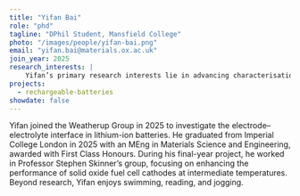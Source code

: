```yaml
---
title: "Yifan Bai"
role: "phd"
tagline: "DPhil Student, Mansfield College"
photo: "/images/people/yifan-bai.png"
email: "yifan.bai@materials.ox.ac.uk"
join_year: 2025
research_interests: |
    Yifan’s primary research interests lie in advancing characterisation techniques to elucidate the underlying mechanisms that evolve at the electrode–electrolyte interface in batteries. To pursue this, he intends to utilise in situ and operando characterisation methods, which hold great promise for revealing the dynamic processes governing electrochemical systems. He aspires to push the boundaries of energy research, contributing to a deeper understanding of energy storage devices and the development of next-generation energy solutions. 
projects:
  - rechargeable-batteries
showdate: false
---
```


Yifan joined the Weatherup Group in 2025 to investigate the electrode–electrolyte interface in lithium-ion batteries. He graduated from Imperial College London in 2025 with an MEng in Materials Science and Engineering, awarded with First Class Honours. During his final-year project, he worked in Professor Stephen Skinner’s group, focusing on enhancing the performance of solid oxide fuel cell cathodes at intermediate temperatures. Beyond research, Yifan enjoys swimming, reading, and jogging.
